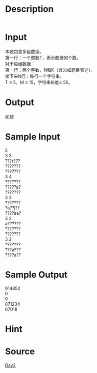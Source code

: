 
# Description

<div class="content"><p><img border="0" src="/source/bzoj/1879/img/aHR0cHM6Ly9seWRzeS5jb20vSnVkZ2VPbmxpbmUvaW1hZ2VzLzE4NzkuanBn.jpg" alt=""/></p></div>

# Input

<div class="content"><div>本题包含多组数据。 </div>
<div>第一行：一个整数T，表示数据的个数。 </div>
<div>对于每组数据： </div>
<div>第一行：两个整数，N和K（含义如题目表述）。 </div>
<div>接下来N行：每行一个字符串。</div>
<div>T ≤ 5，M ≤ 15，字符串长度≤ 50。</div></div>

# Output

<div class="content"><p>如题</p></div>

# Sample Input

<div class="content"><span class="sampledata">5<br/>
3 3<br/>
???r???<br/>
???????<br/>
???????<br/>
3 4<br/>
???????<br/>
?????a?<br/>
???????<br/>
3 3<br/>
???????<br/>
?a??j??<br/>
????aa?<br/>
3 2<br/>
a??????<br/>
???????<br/>
???????<br/>
3 2<br/>
???????<br/>
???a???<br/>
????a??</span></div>

# Sample Output

<div class="content"><span class="sampledata">914852<br/>
0<br/>
0<br/>
871234<br/>
67018<br/>
</span></div>

# Hint

<div class="content"><p></p></div>

# Source

<div class="content"><p><a href="problemset.php?search=Day2">Day2</a></p></div>

